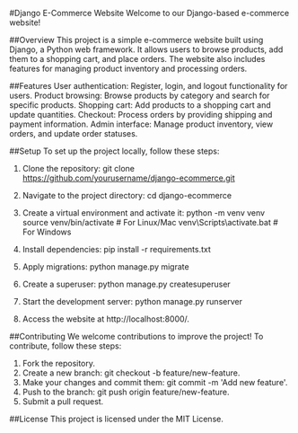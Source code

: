 #Django E-Commerce Website
Welcome to our Django-based e-commerce website!

##Overview
This project is a simple e-commerce website built using Django, a Python web framework. It allows users to browse products, add them to a shopping cart, and place orders. The website also includes features for managing product inventory and processing orders.

##Features
User authentication: Register, login, and logout functionality for users.
Product browsing: Browse products by category and search for specific products.
Shopping cart: Add products to a shopping cart and update quantities.
Checkout: Process orders by providing shipping and payment information.
Admin interface: Manage product inventory, view orders, and update order statuses.

##Setup
To set up the project locally, follow these steps:

1. Clone the repository:
git clone https://github.com/yourusername/django-ecommerce.git

2. Navigate to the project directory:
cd django-ecommerce

3. Create a virtual environment and activate it:
python -m venv venv
source venv/bin/activate  # For Linux/Mac
venv\Scripts\activate.bat  # For Windows

4. Install dependencies:
pip install -r requirements.txt

5. Apply migrations:
python manage.py migrate

6. Create a superuser:
python manage.py createsuperuser

7. Start the development server:
python manage.py runserver

8. Access the website at http://localhost:8000/.



##Contributing
We welcome contributions to improve the project! To contribute, follow these steps:

1. Fork the repository.
2. Create a new branch: git checkout -b feature/new-feature.
3. Make your changes and commit them: git commit -m 'Add new feature'.
4. Push to the branch: git push origin feature/new-feature.
5. Submit a pull request.

##License
This project is licensed under the MIT License.